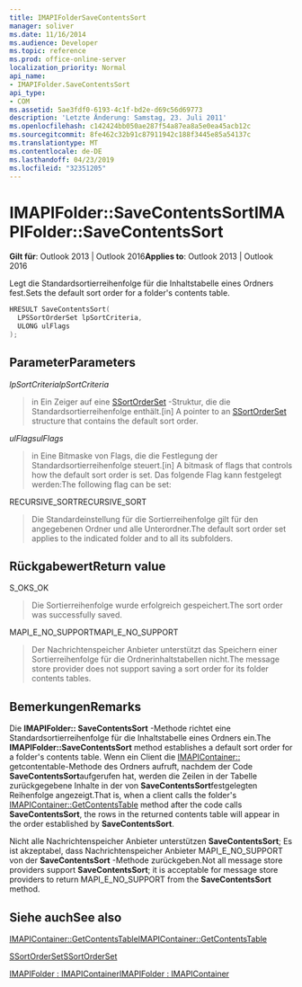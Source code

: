 ```yaml
---
title: IMAPIFolderSaveContentsSort
manager: soliver
ms.date: 11/16/2014
ms.audience: Developer
ms.topic: reference
ms.prod: office-online-server
localization_priority: Normal
api_name:
- IMAPIFolder.SaveContentsSort
api_type:
- COM
ms.assetid: 5ae3fdf0-6193-4c1f-bd2e-d69c56d69773
description: 'Letzte Änderung: Samstag, 23. Juli 2011'
ms.openlocfilehash: c142424bb050ae287f54a87ea8a5e0ea45acb12c
ms.sourcegitcommit: 8fe462c32b91c87911942c188f3445e85a54137c
ms.translationtype: MT
ms.contentlocale: de-DE
ms.lasthandoff: 04/23/2019
ms.locfileid: "32351205"
---
```

# <a name="imapifoldersavecontentssort"></a><span data-ttu-id="ca606-103">IMAPIFolder::SaveContentsSort</span><span class="sxs-lookup"><span data-stu-id="ca606-103">IMAPIFolder::SaveContentsSort</span></span>

  
  
<span data-ttu-id="ca606-104">**Gilt für**: Outlook 2013 | Outlook 2016</span><span class="sxs-lookup"><span data-stu-id="ca606-104">**Applies to**: Outlook 2013 | Outlook 2016</span></span> 
  
<span data-ttu-id="ca606-105">Legt die Standardsortierreihenfolge für die Inhaltstabelle eines Ordners fest.</span><span class="sxs-lookup"><span data-stu-id="ca606-105">Sets the default sort order for a folder's contents table.</span></span>
  
```cpp
HRESULT SaveContentsSort(
  LPSSortOrderSet lpSortCriteria,
  ULONG ulFlags
);
```

## <a name="parameters"></a><span data-ttu-id="ca606-106">Parameter</span><span class="sxs-lookup"><span data-stu-id="ca606-106">Parameters</span></span>

 <span data-ttu-id="ca606-107">_lpSortCriteria_</span><span class="sxs-lookup"><span data-stu-id="ca606-107">_lpSortCriteria_</span></span>
  
> <span data-ttu-id="ca606-108">in Ein Zeiger auf eine [SSortOrderSet](ssortorderset.md) -Struktur, die die Standardsortierreihenfolge enthält.</span><span class="sxs-lookup"><span data-stu-id="ca606-108">[in] A pointer to an [SSortOrderSet](ssortorderset.md) structure that contains the default sort order.</span></span> 
    
 <span data-ttu-id="ca606-109">_ulFlags_</span><span class="sxs-lookup"><span data-stu-id="ca606-109">_ulFlags_</span></span>
  
> <span data-ttu-id="ca606-110">in Eine Bitmaske von Flags, die die Festlegung der Standardsortierreihenfolge steuert.</span><span class="sxs-lookup"><span data-stu-id="ca606-110">[in] A bitmask of flags that controls how the default sort order is set.</span></span> <span data-ttu-id="ca606-111">Das folgende Flag kann festgelegt werden:</span><span class="sxs-lookup"><span data-stu-id="ca606-111">The following flag can be set:</span></span>
    
<span data-ttu-id="ca606-112">RECURSIVE_SORT</span><span class="sxs-lookup"><span data-stu-id="ca606-112">RECURSIVE_SORT</span></span> 
  
> <span data-ttu-id="ca606-113">Die Standardeinstellung für die Sortierreihenfolge gilt für den angegebenen Ordner und alle Unterordner.</span><span class="sxs-lookup"><span data-stu-id="ca606-113">The default sort order set applies to the indicated folder and to all its subfolders.</span></span>
    
## <a name="return-value"></a><span data-ttu-id="ca606-114">Rückgabewert</span><span class="sxs-lookup"><span data-stu-id="ca606-114">Return value</span></span>

<span data-ttu-id="ca606-115">S_OK</span><span class="sxs-lookup"><span data-stu-id="ca606-115">S_OK</span></span> 
  
> <span data-ttu-id="ca606-116">Die Sortierreihenfolge wurde erfolgreich gespeichert.</span><span class="sxs-lookup"><span data-stu-id="ca606-116">The sort order was successfully saved.</span></span>
    
<span data-ttu-id="ca606-117">MAPI_E_NO_SUPPORT</span><span class="sxs-lookup"><span data-stu-id="ca606-117">MAPI_E_NO_SUPPORT</span></span> 
  
> <span data-ttu-id="ca606-118">Der Nachrichtenspeicher Anbieter unterstützt das Speichern einer Sortierreihenfolge für die Ordnerinhaltstabellen nicht.</span><span class="sxs-lookup"><span data-stu-id="ca606-118">The message store provider does not support saving a sort order for its folder contents tables.</span></span>
    
## <a name="remarks"></a><span data-ttu-id="ca606-119">Bemerkungen</span><span class="sxs-lookup"><span data-stu-id="ca606-119">Remarks</span></span>

<span data-ttu-id="ca606-120">Die **IMAPIFolder:: SaveContentsSort** -Methode richtet eine Standardsortierreihenfolge für die Inhaltstabelle eines Ordners ein.</span><span class="sxs-lookup"><span data-stu-id="ca606-120">The **IMAPIFolder::SaveContentsSort** method establishes a default sort order for a folder's contents table.</span></span> <span data-ttu-id="ca606-121">Wenn ein Client die [IMAPIContainer::](imapicontainer-getcontentstable.md) getcontentable-Methode des Ordners aufruft, nachdem der Code **SaveContentsSort**aufgerufen hat, werden die Zeilen in der Tabelle zurückgegebene Inhalte in der von **SaveContentsSort**festgelegten Reihenfolge angezeigt.</span><span class="sxs-lookup"><span data-stu-id="ca606-121">That is, when a client calls the folder's [IMAPIContainer::GetContentsTable](imapicontainer-getcontentstable.md) method after the code calls **SaveContentsSort**, the rows in the returned contents table will appear in the order established by **SaveContentsSort**.</span></span>
  
<span data-ttu-id="ca606-122">Nicht alle Nachrichtenspeicher Anbieter unterstützen **SaveContentsSort**; Es ist akzeptabel, dass Nachrichtenspeicher Anbieter MAPI_E_NO_SUPPORT von der **SaveContentsSort** -Methode zurückgeben.</span><span class="sxs-lookup"><span data-stu-id="ca606-122">Not all message store providers support **SaveContentsSort**; it is acceptable for message store providers to return MAPI_E_NO_SUPPORT from the **SaveContentsSort** method.</span></span> 
  
## <a name="see-also"></a><span data-ttu-id="ca606-123">Siehe auch</span><span class="sxs-lookup"><span data-stu-id="ca606-123">See also</span></span>



[<span data-ttu-id="ca606-124">IMAPIContainer::GetContentsTable</span><span class="sxs-lookup"><span data-stu-id="ca606-124">IMAPIContainer::GetContentsTable</span></span>](imapicontainer-getcontentstable.md)
  
[<span data-ttu-id="ca606-125">SSortOrderSet</span><span class="sxs-lookup"><span data-stu-id="ca606-125">SSortOrderSet</span></span>](ssortorderset.md)
  
[<span data-ttu-id="ca606-126">IMAPIFolder : IMAPIContainer</span><span class="sxs-lookup"><span data-stu-id="ca606-126">IMAPIFolder : IMAPIContainer</span></span>](imapifolderimapicontainer.md)

